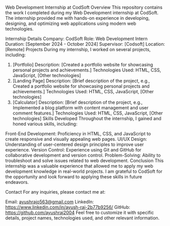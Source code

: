 Web Development Internship at CodSoft
Overview
This repository contains the work I completed during my Web Development internship at CodSoft. The internship provided me with hands-on experience in developing, designing, and optimizing web applications using modern web technologies.

Internship Details
Company: CodSoft
Role: Web Development Intern
Duration: [September 2024 - October 2024]
Supervisor: [Codsoft]
Location: [Remote]
Projects
During my internship, I worked on several projects, including:

1. [Portfolio]
Description: [Created a portfolio website for showcasing personal projects and achievements.]
Technologies Used: HTML, CSS, JavaScript, [Other technologies]
2. [Landing Page]
Description: [Brief description of the project, e.g., Created a portfolio website for showcasing personal projects and achievements.]
Technologies Used: HTML, CSS, JavaScript, [Other technologies]
3. [Calculator]
Description: [Brief description of the project, e.g., Implemented a blog platform with content management and user comment features.]
Technologies Used: HTML, CSS, JavaScript, [Other technologies]
Skills Developed
Throughout the internship, I gained and honed various skills, including:

Front-End Development: Proficiency in HTML, CSS, and JavaScript to create responsive and visually appealing web pages.
UI/UX Design: Understanding of user-centered design principles to improve user experience.
Version Control: Experience using Git and GitHub for collaborative development and version control.
Problem-Solving: Ability to troubleshoot and solve issues related to web development.
Conclusion
This internship was a valuable experience that allowed me to apply my web development knowledge in real-world projects. I am grateful to CodSoft for the opportunity and look forward to applying these skills in future endeavors.

Contact
For any inquiries, please contact me at:

Email: ayushrajo563@gmail.com
LinkedIn: https://www.linkedin.com/in/ayush-raj-2b77b9256/
GitHub: https://github.com/ayushraj2004
Feel free to customize it with specific details, project names, technologies used, and other relevant information.
